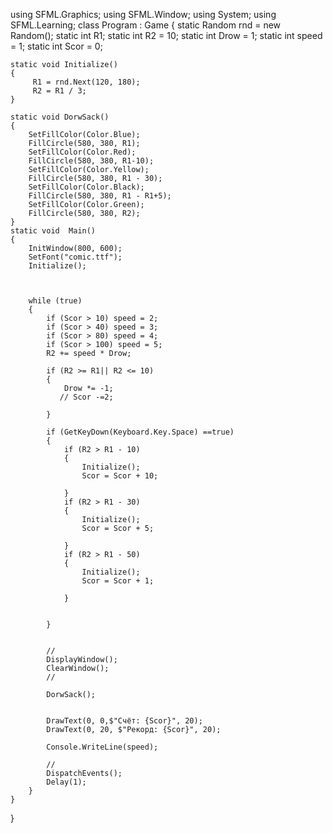 using SFML.Graphics;
using SFML.Window;
using System;
using SFML.Learning;
class Program : Game
{ 
    static Random rnd = new Random();
    static int R1;
    static int R2 = 10;
    static int Drow = 1;
    static int speed = 1;
    static int Scor = 0;


    static void Initialize()
    {
         R1 = rnd.Next(120, 180);
         R2 = R1 / 3;
    }
    
    static void DorwSack()
    {
        SetFillColor(Color.Blue);
        FillCircle(580, 380, R1);
        SetFillColor(Color.Red);
        FillCircle(580, 380, R1-10);
        SetFillColor(Color.Yellow);
        FillCircle(580, 380, R1 - 30);
        SetFillColor(Color.Black);
        FillCircle(580, 380, R1 - R1+5);
        SetFillColor(Color.Green);
        FillCircle(580, 380, R2);
    }
    static void  Main()
    {
        InitWindow(800, 600);
        SetFont("comic.ttf");
        Initialize();
        
        

        while (true)
        {
            if (Scor > 10) speed = 2;
            if (Scor > 40) speed = 3;
            if (Scor > 80) speed = 4;
            if (Scor > 100) speed = 5;
            R2 += speed * Drow;

            if (R2 >= R1|| R2 <= 10)
            {
                Drow *= -1;
               // Scor -=2;
             
            }
           
            if (GetKeyDown(Keyboard.Key.Space) ==true)
            {
                if (R2 > R1 - 10)
                {
                    Initialize();
                    Scor = Scor + 10;
                    
                }
                if (R2 > R1 - 30)
                {
                    Initialize();
                    Scor = Scor + 5;
                    
                }
                if (R2 > R1 - 50)
                {
                    Initialize();
                    Scor = Scor + 1;
                    
                }
             

            }
            
            
            //
            DisplayWindow();
            ClearWindow();
            //

            DorwSack();
            

            DrawText(0, 0,$"Счёт: {Scor}", 20);
            DrawText(0, 20, $"Рекорд: {Scor}", 20);

            Console.WriteLine(speed);

            //
            DispatchEvents();
            Delay(1);
        }
    }
}
